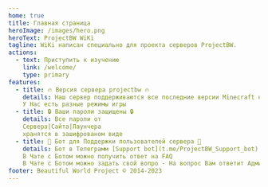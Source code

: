```yaml
---
home: true
title: Главная страница
heroImage: /images/hero.png
heroText: ProjectBW WiKi
tagline: WiKi написан специально для проекта серверов ProjectBW.
actions:
  - text: Приступить к изучению
    link: /welcome/
    type: primary
features:
  - title: 🔥 Версия сервера projectbw 🔥
    details: Наш сервер поддерживаются все последние версии Minecraft начиная от 1.19.+  
    У Нас есть разные режимы игры
  - title: 🔒 Ваши пароли защищены 🔒
    details: Все пароли от 
    Сервера|Сайта|Лаунчера 
    хранятся в зашифрованом виде
  - title: 🔧 Бот для Поддержки пользователей сервера 🔧
    details: Бот в Телеграмм [Support bot](t.me/ProjectBW_Support_bot) 
    В Чате с Ботом можно получить ответ на FAQ 
    В Чате с Ботом можно задать свой вопро - На вопрос Вам ответит Администрация сервера
footer: Beautiful World Project © 2014-2023 
---
```


